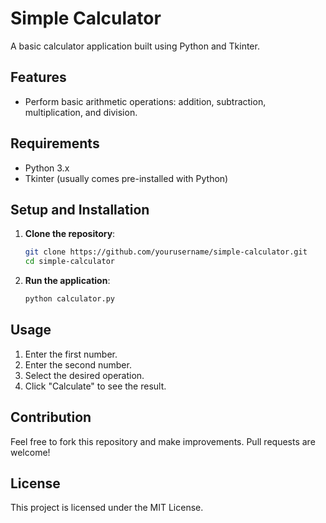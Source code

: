 # Simple Calculator

A basic calculator application built using Python and Tkinter.

## Features

- Perform basic arithmetic operations: addition, subtraction, multiplication, and division.

## Requirements

- Python 3.x
- Tkinter (usually comes pre-installed with Python)

## Setup and Installation

1. **Clone the repository**:
    ```bash
    git clone https://github.com/yourusername/simple-calculator.git
    cd simple-calculator
    ```

2. **Run the application**:
    ```bash
    python calculator.py
    ```

## Usage

1. Enter the first number.
2. Enter the second number.
3. Select the desired operation.
4. Click "Calculate" to see the result.

## Contribution

Feel free to fork this repository and make improvements. Pull requests are welcome!

## License

This project is licensed under the MIT License.
